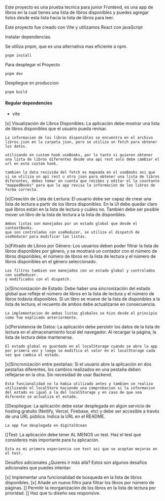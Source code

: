 Este proyecto es una prueba tecnica para junior Frontend, es una app de libros en la cual tienes una lista de libros disponibles y puedes agregar listos desde esta lista hacia la lista de libros para leer. 

Este proyecto fue creado con Vite y utilizamos React con javaScript

Instalar dependencias.

Se utiliza pnpm, que es una alternativa mas eficiente a npm.

```
pnpm install

```
Para desplegar el Proyecto

```
pnpm dev

```

Despliegue en produccion
```
pnpm build

```


#### Regular dependencies

- vite

[x] Visualización de Libros Disponibles: La aplicación debe mostrar una lista de libros disponibles que el usuario pueda revisar.

```
La informacion de los libros disponibles se encuentra en el archivo libros.json en la carpeta json, pero se utiliza un fetch para obtener los datos.

utilizando en custom hook useBooks, por lo tanto si quieren obtener una lista de libros diferentes desde una api rest solo debe cambiar el url en este custom hook. 

tambien la data resivida del fetch es mapeada en el useBooks asi que si se utiliza un api rest u otro json para obtener una lista de libros diferentes, debes tomar en cuenta que resibes y editar el la cosntante "mappedBooks" para que la app revisa la informacion de los libros de forma correcta.

```


[x]Creación de Lista de Lectura: El usuario debe ser capaz de crear una lista de lectura a partir de los libros disponibles. En la UI debe quedar claro qué libros están en la lista de lectura y cuáles no. También debe ser posible mover un libro de la lista de lectura a la lista de disponibles.

```
Ambas listas son manejadas por un estado global que desde el contextBooks.
que son controladas con useReducer, se utiliza el dispatch de useReducer para modificar las listas.

```

[x]Filtrado de Libros por Género: Los usuarios deben poder filtrar la lista de libros disponibles por género, y se mostrará un contador con el número de libros disponibles, el número de libros en la lista de lectura y el número de libros disponibles en el género seleccionado.

```
Los filtros tambien son manejados con un estado global y controlados con useReducer.
y modificados con el dispatch.
```

[x]Sincronización de Estado: Debe haber una sincronización del estado global que refleje el número de libros en la lista de lectura y el número de libros todavía disponibles. Si un libro se mueve de la lista de disponibles a la lista de lectura, el recuento de ambos debe actualizarse en consecuencia.

```
La implementacion de ambas listas globales se hizo desde el principio como fue explicado anteriormente. 
```

[x]Persistencia de Datos: La aplicación debe persistir los datos de la lista de lectura en el almacenamiento local del navegador. Al recargar la página, la lista de lectura debe mantenerse.

```
El estado global es guardado en el localStorage cuando se abre la app por primera vez y luego se modifica el valor en el localStorage cada vez que cambia el estado.
```

[x]Sincronización entre pestañas: Si el usuario abre la aplicación en dos pestañas diferentes, los cambios realizados en una pestaña deben reflejarse en la otra. Sin necesidad de usar Backend.

```
Esta funcionalidad no la habia utilizado antes y tambien se realiza utilizando el localStore haciendo una comprobacion si la informacion del estado es igual a la del localStorage y en caso de que sea diferente se actualiza el estado.
```

[]Despliegue: La aplicación debe estar desplegada en algún servicio de hosting gratuito (Netlify, Vercel, Firebase, etc) y debe ser accesible a través de una URL pública. Indica la URL en el README.

```
La app fue desplegada en digitalOcean

```
[]Test: La aplicación debe tener AL MENOS un test. Haz el test que consideres más importante para tu aplicación.

```
Esta es mi primera experiencia con test asi que se aceptan mejoras en el test. 

```

Desafíos adicionales
¿Quieres ir más allá? Estos son algunos desafíos adicionales que puedes intentar:

[x] Implementar una funcionalidad de búsqueda en la lista de libros disponibles.
[x] Añade un nuevo filtro para filtrar los libros por número de páginas.
[] Permitir la reorganización de los libros en la lista de lectura por prioridad.
[] Haz que tu diseño sea responsive.